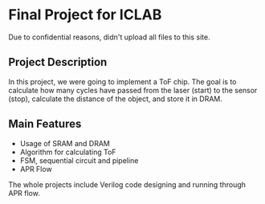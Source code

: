 # Final Project for ICLAB
Due to confidential reasons, didn't upload all files to this site.
## Project Description
In this project, we were going to implement a ToF chip. The goal is to calculate how
many cycles have passed from the laser (start) to the sensor (stop), calculate the distance
of the object, and store it in DRAM.

## Main Features
* Usage of SRAM and DRAM
* Algorithm for calculating ToF
* FSM, sequential circuit and pipeline
* APR Flow

The whole projects include Verilog code designing and running through APR flow.
